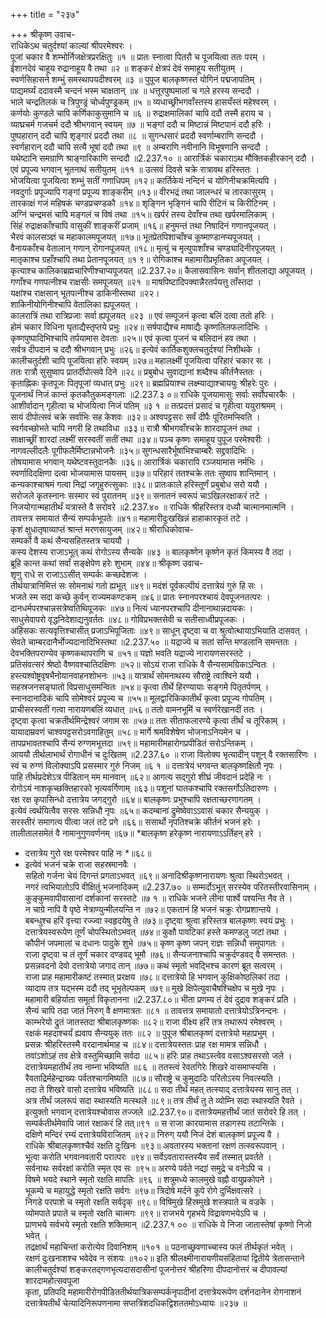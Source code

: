 +++
title = "२३७"

+++
श्रीकृष्ण उवाच-  
राधिकेऽथ चतुर्दश्यां काल्यां श्रीपरमेश्वरः ।  
पूजां चकार वै शम्भोर्निजक्षेत्रप्ररक्षितुः ॥१ ॥
प्रातः स्नात्वा पितरौ च पूजयित्वा ततः परम् ।  
ईशानदेवं चाहूय रुद्रानाहूय वै तथा ॥२ ॥
शङ्करं क्षेत्रपं देवं समाहूय सतीयुतम् ।  
स्वर्णसिहासने शम्भुं समस्थापयदीश्वरम् ॥३ ॥
पुपूज बालकृष्णस्तं योगिनं पद्मजापतिम् ।  
पाद्यमर्घ्यं ददावस्मै चन्दनं भस्म चाक्षतान् ॥४ ॥
धत्तूरपुष्पमालां च गले हरस्य सन्ददौ ।  
भाले चन्द्रतिलकं च त्रिपुण्ड्रं चोर्ध्वपुण्ड्रकम् ॥५ ॥
व्यधाच्छ्रीभगवाँस्तस्य हासयँस्तं महेश्वरम् ।  
कर्णयोः कुण्डले चापि कर्णिकाकुसुमानि च ॥६ ॥
रुद्राक्षमालिकां चापि ददौ तस्मै हराय च ।  
व्याघ्रचर्म गजचर्म ददौ श्रीभगवान् स्वयम् ॥७ ॥
भङ्गां ददौ च मिष्टान्नं मिष्टपानं ददौ हरिः ।  
पुष्पहारान् ददौ चापि शृङ्गारं प्रददौ तथा ॥८ ॥
सुगन्धसारं प्रददौ स्वर्णाम्बराणि सन्ददौ ।  
स्वर्णहारान् ददौ चापि सत्यै भूषां ददौ तथा ॥९ ॥
अम्बराणि नवीनानि विभूषणानि सन्ददौ ।  
यथेष्टानि समग्राणि श्राङ्गारिकाणि सन्ददौ ॥2.237.१० ॥
आरार्त्रिकं चकाराऽथ मौक्तिकहीरकान् ददौ ।  
एवं प्रपूज्य भगवान् भूतनाथं सतीयुतम् ॥११ ॥
उत्सवं दिवसे चक्रे रात्रावथ हरिस्ततः ।  
भोजयित्वा पूजयित्वा शम्भुं सतीं गणाधिपम् ॥१२॥
कार्तिकेयं नन्दिनं च योगिनीचक्रमित्यपि ।  
नवदुर्गाः प्रपूज्यापि गङ्गां प्रपूज्य शाङ्करीम् ॥१३॥
वीरभद्रं तथा जालन्धरं च तारकासुरम् ।  
तारकाक्षं गजं महिषकं चण्डप्रचण्डकौ ॥१४॥
शृङ्गिन भृङ्गिनं चापि रीटिनं च किरीटिनम् ।  
अग्निं चन्द्रमसं चापि मङ्गलं च विषं तथा ॥१५॥
खर्परं तस्य देवाँश्च तथा खर्परमालिकाम् ।  
सिंहं रुद्राक्षकाँश्चापि वासुकीं शाङ्करीं प्रजाम् ॥१६॥
हनुमन्तं तथा निषादिनं गणानपूजयत् ।  
भैरवं कालसञ्ज्ञं च महाकालमपूजयत् ॥१७॥
भूतप्रेतपिशाचाँश्च कूष्माण्डानप्यपूजयत् ।  
वैनायकाँश्च वेतालान् गणान् रोगानपूजयत् ॥१८॥
मृत्युं च मृत्युपाशाँश्च चण्ड्यादिनीरपूजयत् ।  
मातृकाश्च ग्रहाँश्चापि तथा प्रेतानपूजयत् ॥१ ९॥
रोगिकाश्च महामारीप्रभृतिका अपूजयत् ।  
कृत्याश्च कालिकाब्रह्मचारिणीश्चाप्यपूजयत् ॥2.237.२०॥
कैलासवासिनः सर्वान् शीतलाद्या अपूजयत् ।  
गणाँश्च गणपत्नीश्च राक्षसीः समपूजयत् ॥२१ ॥
माषपिष्टादिपक्वान्नैरतर्पयत्तु ताँस्तदा ।  
यक्षांश्च राक्षसान् भूतपत्नीश्च डाकिनीस्तथा ॥२२।  
शाकिनीयोगिनीश्चापि वेतालिका ह्यपूजयत् ।  
कालरात्रिं तथा रात्रिप्रजाः सर्वा ह्यपूजयत् ॥२३ ॥
एवं सम्पूजनं कृत्वा बलिं दत्वा ततो हरिः ।  
होमं चकार विधिना घृताद्यैस्तृप्तये प्रभुः ॥२४॥
सर्षपाद्यैश्च माषाद्यैः कृष्णतिलफलादिभिः ।  
कृष्णपुष्पादिभिश्चापि तर्पयामास देवताः ॥२५॥
एवं कृत्वा पूजनं च बलिदानं हव तथा ।  
सर्वत्र दीपदानं च ददौ श्रीभगवान् प्रभुः ॥२६॥
इत्येवं कार्तिकशुक्लचतुर्दश्यां निशीथके ।  
कालीचतुर्दशी चापि पूजयित्वा हरिः स्वयम् ॥२७॥
महालक्ष्मीं पूजयित्वा परिहारं चकार सः ।  
ततः रात्रौ सुसुष्वाप प्रातर्दीपोत्सवे दिने ॥२८॥
प्रबुबोध सुवाद्यानां शब्दैश्च कीर्तनैस्ततः ।  
कृताह्निकः कृतपूजः पितृपूजां व्यधात् प्रभुः ॥२९॥
ब्रह्मप्रियाश्च लक्ष्म्याद्याश्चाययुः श्रीहरेः पुरः ।  
पूजनार्थं निजं कान्तं कृतकौतुकमङ्गलाः ॥2.237.३ ०॥
राधिके पूजयामासुः सर्वाः सर्वोपचारकैः ।  
आशीर्वादान् गृहीत्वा च भोजयित्वा निजं पतिम् ॥३ १ ॥
तत्प्रदत्तं प्रसादं च गृहीत्वा ययुराश्रमम् ।  
सायं दीपोत्सवं चक्रे सर्वाभिः सह केशवः ॥३२॥
अश्वपट्टसरः सर्वं दीपैः पूरितमप्स्विति ।  
स्वर्गवच्छोभते चापि नगरी हि तथाविधा ॥३३॥
रात्रौ श्रीभगवाँश्चक्रे शारदापूजनं तथा ।  
साक्षाच्छ्रीं शारदां लक्ष्मीं सरस्वतीं सतीं तथा ॥३४॥
पञ्च कृष्णः समाहूय पुपूज परमेश्वरीः ।  
नागवल्लीदलैः पूगीफलैर्मिष्टान्नभोजनैः ॥३५॥
सुगन्धसारैर्भूषाभिश्चाम्बरैः सद्द्रवादिभिः ।  
तोषयामास भगवान् यथेष्टवस्तुदानकैः ॥३६॥
आरार्त्रिकं चकारापि रञ्जयामास नर्मभिः ।  
स्वर्णादिदक्षिणा दत्वा भोजयामास पायसम् ॥३७॥
परिहारं ततश्चक्रे ततः सुष्वाप शान्तिमान् ।  
कन्यकाश्चाश्रमं गत्वा निद्रां जगृहुरुत्सुकाः ॥३८॥
प्रातःकाले हरिस्तूर्णं प्रबुबोध सरो ययौ ।  
सरोजले कृतस्नानः सस्मार स्वं पुरातनम् ॥३९॥
सनातनं स्वरूपं चाऽखिलरक्षाकरं तटे ।  
निजयोगान्महातीर्थं यत्रास्ते वै सरोवरे ॥2.237.४० ॥
राधिके श्रीहरिस्तत्र दध्यौ चात्मानमात्मनि ।  
तावत्तत्र समायातं सैन्यं सम्पर्कभूपतेः ॥४१॥
महामारीदुःखखिन्नं हाहाकारकृतं तटे ।  
कृशं क्षुधातृषाव्याप्तं श्रान्तं मरणसायुजम् ॥४२॥
श्रीराधिकोवाच-  
सम्पर्को वै कथं सैन्यसहितस्तत्र चाययौ ।  
कस्य देशस्य राजाऽभूत् कथं रोगोऽस्य सैन्यके ॥४३ ॥
बालकृष्णेन कृष्णेन कृतं किमस्य वै तदा ।  
ब्रूहि कान्त कथां सर्वां सङ्क्षेपेण हरेः शुभाम् ॥४४॥
श्रीकृष्ण उवाच-  
शृणु राधे स राजाऽऽसीत् सम्पर्कः कच्छदेशजः ।  
तीर्थयात्रानिमित्तं सः सोमनाथं गतो ह्यभूत् ॥४९॥
मदंशं पूर्वकल्पीयं दत्तात्रेयं गुरुं हि सः ।  
भजते स्म सदा कच्छे कुर्वन् राज्यमकण्टकम् ॥४६॥
प्रातः स्नानपरश्चायं देवपूजनतत्परः ।  
दानधर्मपरश्चान्नसत्रेष्वतिथिपूजकः ॥४७॥
नित्यं ध्यानपरश्चापि दीनानाथान्नदायकः ।  
साधुसेवापरो वृद्धनिदेशाद्यनुवर्ततः ॥४८॥
गोविप्रभक्तसेवी च सतीसाध्वीप्रपूजकः ।  
अहिंसकः सत्यवृत्तिश्चासीत् प्रजाऽभिपूजिताः ॥४९॥
साधून् दृष्ट्वा च वा श्रुत्वोत्थायाऽभियाति दासवत् ।  
सेवते चाम्बरदानैर्भोज्यदानादिभिस्तथा ॥2.237.५० ॥
यद्राज्ये च सतां सन्ति मण्डलानि समन्ततः ।  
देवभक्तिपराण्येव कृष्णकथापराणि च ॥५१॥
यज्ञो भवति यद्राज्ये नारायणसरस्तटे ।  
प्रतिसंवत्सरं श्रेष्ठो वैष्णवश्चातिदक्षिणः ॥५२॥
सोऽयं राजा राधिके वै सैन्यसामग्रिकाऽन्वितः ।  
हस्त्यश्वोष्ट्रवृषभैनोयानवाहनशोभनः ॥५३॥
यात्रार्थं सोमनाथस्य सौराष्ट्रे त्वाश्विने ययौ ।  
सहस्रजनसङ्घातो विप्रसाधुसमन्वितः ॥५४॥
कृत्वा तीर्थे हिरण्यायाः सङ्गमे पितृतर्पणम् ।  
स्नानदानादिकं चापि सोमेश्वरं प्रपूज्य च ॥५५॥
मूलद्वारिकिकातीर्थं कृत्वा प्रपूज्य गोपतिम् ।  
प्राचीसरस्वतीं गत्वा नारायणबलिं व्यधात् ॥५६॥
ततो वामनभूमिं च स्वर्णरेखानदीं ततः ।  
दृष्ट्वा कृत्वा चक्रतीर्थमिन्द्रेश्वरं जगाम सः ॥५७॥
ततः सीताफलारण्ये कृत्वा तीर्थं च तूरिकाम् ।  
यायादाम्रवणं चाश्वपट्टसरोऽवगाहितुम् ॥५८॥
मार्गे श्रमविशेषेण भोजनाऽनियमेन च ।  
तापप्रभावतश्चापि सैन्यं रुग्णमभूत्तदा ॥५९॥
महामारीमहारोगप्रपीडितं सरोऽन्तिकम् ।  
आययौ तीर्थलाभार्थं रोगाधीनं च दुःखितम् ॥2.237.६० ॥
राजा विलोक्य भृत्यादीन् पशून् वै रक्तसारिणः ।  
स्वं च रुग्णं विलोक्याऽपि प्रसस्मार गुरुं निजम् ॥६ १ ॥
दत्तात्रेयं भगवन्त बालकृष्णक्षितौ नृपः ।  
पाहि तीर्थप्रदेशेऽत्र पीडितान् मम मानवान् ॥६२॥
आगत्य सद्गुरो शीघ्रं जीवदानं प्रदेहि नः ।  
रोगोऽयं नाशकृच्छक्तिहारको भृत्यवर्गिणाम् ॥६३॥
पशूनां घातकश्चापि रक्तसर्गोऽतिदारुणः ।  
रक्ष रक्ष कृपासिन्धो दत्तात्रेय जगद्गुरो ॥६४॥
बालकृष्णः प्रभुश्चापि रक्षताच्छरणागतम् ।  
इत्येवं त्वर्थयित्वैव सरसः सन्निधौ नृपः ॥६५॥
कदम्बानां द्रुमेष्वेवाऽऽवासं चकार सैन्ययुक् ।  
सरस्तीरं समागत्य पीत्वा जलं तटे प्रगे ॥६६॥
ससार्थो नृपतिश्चक्रे कीर्तनं भजनं हरेः ।  
तालीतालसमेतं वै नामानुगुणवर्णनम् ॥६७॥
*बालकृष्ण हरेकृष्ण नारायणाऽऽर्तिहन् हरे ।  
* दत्तात्रेय गुरो रक्ष परमेश्वर पाहि नः *॥६८॥
* इत्येवं भजनं चक्रे राजा सहस्रमानवैः ।  
सहितो गर्जना चेयं दिगन्तं प्रगताऽभवत् ॥६९॥
अनादिश्रीकृष्णनारायणः श्रुत्वा स्थिरोऽभवत् ।  
नगरं त्वभियातोऽपि वीक्षितुं भजनादिकम् ॥2.237.७० ॥
सम्मर्दोऽभूत् सरस्येव परितस्तीरवासिनाम् ।  
कुङ्कुमवापीवासानां दर्शकानां सरस्तटे ॥७ १ ॥
राधिके भजने लीना पार्श्वे पश्यन्ति नैव ते ।  
न चाग्रे नापि वै पृष्ठे नेत्राण्युन्मीलयन्ति न ॥७२॥
एकतानं हि भजनं चक्रुः रोगप्रशान्तये ।  
बबन्धुश्च हरिं वृत्त्या रज्ज्वा स्वहृदयेषु ते ॥७३॥
दृष्ट्वा श्रुत्वा हरिस्तत्र बालकृष्णः स्वयं प्रभुः ।  
दत्तात्रेयस्वरूपेण तूर्णं चोपस्थितोऽभवत् ॥७४॥
कुक्षौ पावटिकां हस्ते कमण्डलु जटां तथा ।  
कौपीनं जपमालां च दधानः पादुके शुभे ॥७५॥
कृष्ण कृष्ण जपन् राज्ञः सन्निधौ समुपागतः ।  
राजा दृष्ट्वा च तं तूर्णं चकार दण्डवद् भूमौ ॥७६॥
सैन्यजनाश्चापि चक्रुर्दण्डवद् वै समन्ततः ।  
प्रसन्नवदनो देवो दत्तात्रेयो जगाद तान् ॥७७॥
कथं स्मृतो भवद्भिश्च कारणं ब्रूत सत्वरम् ।  
राजा प्राह महामारीकष्टं तस्मात् प्ररक्षय ॥७८॥
दत्तात्रेयो हि भगवान् कुक्षिकोष्ठलिकां तदा ।  
व्यादाय तत्र यद्भस्म ददौ तद् भूभृतेल्पकम् ॥७९॥
मुखे क्षिपेत्युवाचैषश्चिक्षेप च मुखे नृपः ।  
महामारी बहिर्याता समूर्ता विकृतानना ॥2.237.८०॥
भीता प्रणम्य तं देवं दुद्राव शङ्करं प्रति ।  
सैन्यं चापि तदा जातं निरुग् वै क्षणमात्रतः ॥८१ ॥
तावत्तत्र समायातो दत्तात्रेयोऽत्रिनन्दनः ।  
काम्भरेयो द्रुतं जातस्तदा श्रीबालकृष्णकः ॥८२॥
राजा वीक्ष्य हरिं तत्र तथारूपं रमेश्वरम् ।  
रक्षकं महदाश्चर्यं ह्यवाप सैन्ययुक् ततः ॥८२ ॥
पुपूज श्रीबालकृष्णं दत्तात्रेयो महाप्रभुम् ।  
प्रसन्नः श्रीहरिस्तस्मै वरदानार्थमाह च ॥८४॥
दत्तात्रेयस्ततः प्राह रक्ष मामत्र सन्निधौ ।  
तवांऽशोऽहं तव क्षेत्रे वस्तुमिच्छामि सर्वदा ॥८५॥
हरिः प्राह तथाऽस्त्वेव वसाऽश्वसरसो जले ।  
दत्तात्रेयमहातीर्थं तव नाम्ना भविष्यति ॥८६ ॥
ततस्त्वं रेवतगिरेः शिखरे वासमाप्स्यसि ।  
रैवताद्रिर्महेन्द्राख्यः पर्वतश्चागमिष्यति ॥८७॥
सौराष्ट्रे च कुमुदादिः परितोऽस्य निवत्स्यति ।  
तदा ते शिखरे वासो दत्तात्रेय भविष्यति ॥८८॥
सदा तीर्थं महत् तत्स्याद् दत्तात्रेयस्य सानु तत् ।  
अत्र तीर्थं जलरूपं सदा स्थास्यति मत्स्थले ॥८९॥
तत्र तीर्थं तु ते व्योम्नि सदा स्थास्यति रैवते ।  
इत्युक्तो भगवान् दत्तात्रेयश्चोवास तज्जले ॥2.237.९०॥
दत्तात्रेयमहत्तीर्थं जातं सरोवरे हि तत् ।  
सम्पर्कतीर्थमेवापि जातं रक्षाकरं हि तत्॥९१ ॥
स राजा कारयामास तडागस्य तटान्तिके ।  
दक्षिणे मन्दिरं रम्यं दत्तात्रेयविराजितम् ॥९२॥
निरुग् ययौ निजं देशं बालकृष्णं प्रपूज्य वै ।  
राधिके श्रीबालकृष्णश्चैवं रक्षति दुःखिनः ॥९३॥
अवतारस्य भक्तानां रक्षणं तत्स्वरूपवान् ।  
भूत्वा करोति भगवानवतारी परात्परः ॥९४॥
सर्वेऽवतारास्तस्यैव सर्वं तस्मात् प्रवर्तते ।  
सर्वनाथः सर्वरक्षां करोति स्मृत एव सः ॥९५॥
अरण्ये पर्वते नद्यां समुद्रे च वनेऽपि च ।  
विषमे भयदे स्थाने स्मृतो रक्षति मापतिः ॥९६ ॥
शत्रुमध्ये कालमुखे वह्नौ वायुप्रकोपने ।  
भूकम्पे च महायुद्धे स्मृतो रक्षति सर्वगः ॥९७॥
त्रिदोषे मर्दने कूपे रोगे दुर्भिक्षवत्सरे ।  
निगडे परपाशे च स्मृतो रक्षति सर्वदृक् ॥९८॥
विषिमुखे हिंस्रमुखे शस्त्रपाते च वज्रके ।  
व्योमपाते प्रपाते च स्मृतो रक्षति चात्मगः ॥९९॥
राजभये गृहभये विद्रावणभयेऽपि च ।  
प्राणभये सर्वभये स्मृतो रक्षति शक्तिमान् ॥2.237.१ ०० ॥
राधिके ये निजा जातास्तेषां कृष्णो निजो भवेत् ।  
तद्रक्षार्थं महाचिन्तां करोत्येव दिवानिशम् ॥१०१ ॥
पठनाच्छ्रवणाच्चास्य फलं तीर्थकृतं भवेत् ।  
रक्षणं दुःखनाशश्च भवेदेव न संशयः ॥१०२॥
इति श्रीलक्ष्मीनारायणीयसंहितायां द्वितीये त्रेतासन्ताने कालीचतुर्दश्यां शङ्करतद्गणभृत्यदासदासीनां पूजनोत्तरं श्रीहरिणा दीपदानोत्तरं च दीपावल्यां शारदामहोत्सवपूजा  
कृता, प्रतिपदि महामारीरोगपीडिततीर्थयात्रिकसम्पर्कनृपादीनां दत्तात्रेयरूपेण दर्शनदानेन रोगनाशनं दत्तात्रेयतीर्थं चेत्यादिनिरूपणनामा सप्तत्रिंशदधिकद्विशततमोऽध्यायः ॥२३७ ॥
    
